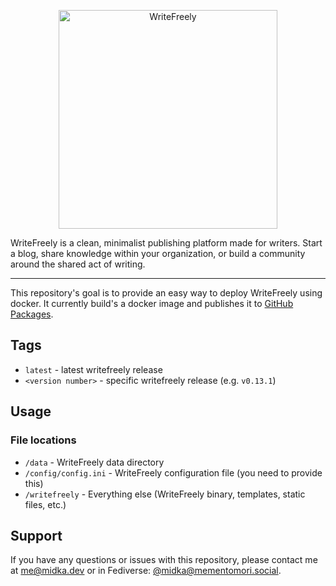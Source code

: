 <p align="center">
    <img src="https://writefreely.org/img/writefreely.svg" width="350px" alt="WriteFreely" />
</p>

WriteFreely is a clean, minimalist publishing platform made for writers. Start a blog, share knowledge within your organization, or build a community around the shared act of writing.

---

This repository's goal is to provide an easy way to deploy WriteFreely using docker.
It currently build's a docker image and publishes it to [GitHub Packages](https://github.com/kymppi/writefreely-docker/pkgs/container/writefreely-docker).

## Tags

- `latest` - latest writefreely release
- `<version number>` - specific writefreely release (e.g. `v0.13.1`)

## Usage

### File locations

- `/data` - WriteFreely data directory
- `/config/config.ini` - WriteFreely configuration file (you need to provide this)
- `/writefreely` - Everything else (WriteFreely binary, templates, static files, etc.)

## Support

If you have any questions or issues with this repository, please contact me at [me@midka.dev](mailto:me@midka.dev) or in Fediverse: [@midka@mementomori.social](https://mementomori.social/@midka).

